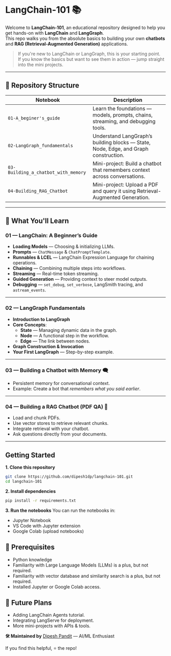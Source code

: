 # LangChain-101 📚  

Welcome to **LangChain-101**, an educational repository designed to help you get hands-on with **LangChain** and **LangGraph**.  
This repo walks you from the absolute basics to building your own **chatbots** and **RAG (Retrieval-Augmented Generation)** applications.

> If you're new to LangChain or LangGraph, this is your starting point.  
> If you know the basics but want to see them in action — jump straight into the mini projects.

---

## 📂 Repository Structure

| Notebook | Description |
|----------|--------------|
| `01-A_beginer's_guide` | Learn the foundations — models, prompts, chains, streaming, and debugging tools. |
| `02-LangGraph_fundamentals` |  Understand LangGraph’s building blocks — State, Node, Edge, and Graph construction. |
| `03-Building_a_chatbot_with_memory` | Mini-project: Build a chatbot that remembers context across conversations. |
| `04-Building_RAG_Chatbot` | Mini-project: Upload a PDF and query it using Retrieval-Augmented Generation. |

---
## 🧠 What You'll Learn

### 01 — LangChain: A Beginner’s Guide
- **Loading Models** — Choosing & initializing LLMs.
- **Prompts** — `ChatMessage` & `ChatPromptTemplate`.
- **Runnables & LCEL** — LangChain Expression Language for chaining operations.
- **Chaining** — Combining multiple steps into workflows.
- **Streaming** — Real-time token streaming.
- **Guided Generation** — Providing context to steer model outputs.
- **Debugging** — `set_debug`, `set_verbose`, LangSmith tracing, and `astream_events`.

---

### 02 — LangGraph Fundamentals
- **Introduction to LangGraph**
- **Core Concepts**:
  - **State** — Managing dynamic data in the graph.
  - **Node** — A functional step in the workflow.
  - **Edge** — The link between nodes.
- **Graph Construction & Invocation**
- **Your First LangGraph** — Step-by-step example.

---

### 03 — Building a Chatbot with Memory 🗨️
- Persistent memory for conversational context.
- Example: Create a bot that *remembers what you said earlier*.

---

### 04 — Building a RAG Chatbot (PDF QA) 📄
- Load and chunk PDFs.
- Use vector stores to retrieve relevant chunks.
- Integrate retrieval with your chatbot.
- Ask questions directly from your documents.

---

## Getting Started
**1. Clone this repository**
```bash
git clone https://github.com/dipesh1dp/langchain-101.git
cd langchain-101
``` 
**2. Install dependencies**
```bash 
pip install -r requirements.txt
``` 
**3. Run the notebooks**
You can run the notebooks in:
- Jupyter Notebook
- VS Code with Jupyter extension
- Google Colab (upload notebooks)

## 📖 Prerequisites
- Python knowledge 
- Familiarity with Large Language Models (LLMs) is a plus, but not required.
- Familiarity with vector database and similarity search is a plus, but not required.
- Installed Jupyter or Google Colab access.

## 📌 Future Plans
- Adding LangChain Agents tutorial.
- Integrating LangServe for deployment.
- More mini-projects with APIs & tools.

**🛠️ Maintained by**
[Dipesh Pandit](https://github.com/dipesh1dp) — AI/ML Enthusiast

If you find this helpful, ⭐ the repo!
